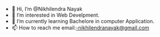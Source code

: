 - 👋 Hi, I’m @Nikhilendra Nayak
- 👀 I’m interested in Web Develpment.
- 🌱 I’m currently learning Bachelore in computer Application.
- 📫 How to reach me  email:-nikhilendranayak@gmail.com

<!---
Nikhilendra1234/Nikhilendra1234 is a ✨ special ✨ repository because its `README.md` (this file) appears on your GitHub profile.
You can click the Preview link to take a look at your changes.
--->
